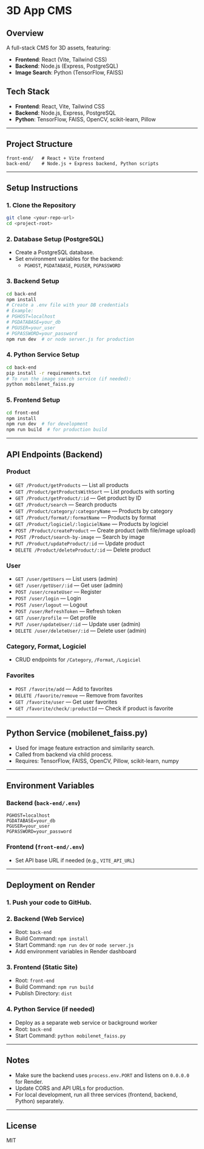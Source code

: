 # 3D App CMS

## Overview
A full-stack CMS for 3D assets, featuring:
- **Frontend**: React (Vite, Tailwind CSS)
- **Backend**: Node.js (Express, PostgreSQL)
- **Image Search**: Python (TensorFlow, FAISS)

## Tech Stack
- **Frontend**: React, Vite, Tailwind CSS
- **Backend**: Node.js, Express, PostgreSQL
- **Python**: TensorFlow, FAISS, OpenCV, scikit-learn, Pillow

---

## Project Structure
```
front-end/   # React + Vite frontend
back-end/    # Node.js + Express backend, Python scripts
```

---

## Setup Instructions

### 1. Clone the Repository
```bash
git clone <your-repo-url>
cd <project-root>
```

### 2. Database Setup (PostgreSQL)
- Create a PostgreSQL database.
- Set environment variables for the backend:
  - `PGHOST`, `PGDATABASE`, `PGUSER`, `PGPASSWORD`

### 3. Backend Setup
```bash
cd back-end
npm install
# Create a .env file with your DB credentials
# Example:
# PGHOST=localhost
# PGDATABASE=your_db
# PGUSER=your_user
# PGPASSWORD=your_password
npm run dev  # or node server.js for production
```

### 4. Python Service Setup
```bash
cd back-end
pip install -r requirements.txt
# To run the image search service (if needed):
python mobilenet_faiss.py
```

### 5. Frontend Setup
```bash
cd front-end
npm install
npm run dev  # for development
npm run build  # for production build
```

---

## API Endpoints (Backend)

### Product
- `GET /Product/getProducts` — List all products
- `GET /Product/getProductsWithSort` — List products with sorting
- `GET /Product/getProduct/:id` — Get product by ID
- `GET /Product/search` — Search products
- `GET /Product/category/:categoryName` — Products by category
- `GET /Product/format/:formatName` — Products by format
- `GET /Product/logiciel/:logicielName` — Products by logiciel
- `POST /Product/createProduct` — Create product (with file/image upload)
- `POST /Product/search-by-image` — Search by image
- `PUT /Product/updateProduct/:id` — Update product
- `DELETE /Product/deleteProduct/:id` — Delete product

### User
- `GET /user/getUsers` — List users (admin)
- `GET /user/getUser/:id` — Get user (admin)
- `POST /user/createUser` — Register
- `POST /user/login` — Login
- `POST /user/logout` — Logout
- `POST /user/RefreshToken` — Refresh token
- `GET /user/profile` — Get profile
- `PUT /user/updateUser/:id` — Update user (admin)
- `DELETE /user/deleteUser/:id` — Delete user (admin)

### Category, Format, Logiciel
- CRUD endpoints for `/Category`, `/Format`, `/Logiciel`

### Favorites
- `POST /favorite/add` — Add to favorites
- `DELETE /favorite/remove` — Remove from favorites
- `GET /favorite/user` — Get user favorites
- `GET /favorite/check/:productId` — Check if product is favorite

---

## Python Service (mobilenet_faiss.py)
- Used for image feature extraction and similarity search.
- Called from backend via child process.
- Requires: TensorFlow, FAISS, OpenCV, Pillow, scikit-learn, numpy

---

## Environment Variables
### Backend (`back-end/.env`)
```
PGHOST=localhost
PGDATABASE=your_db
PGUSER=your_user
PGPASSWORD=your_password
```

### Frontend (`front-end/.env`)
- Set API base URL if needed (e.g., `VITE_API_URL`)

---

## Deployment on Render

### 1. Push your code to GitHub.
### 2. Backend (Web Service)
- Root: `back-end`
- Build Command: `npm install`
- Start Command: `npm run dev` or `node server.js`
- Add environment variables in Render dashboard

### 3. Frontend (Static Site)
- Root: `front-end`
- Build Command: `npm run build`
- Publish Directory: `dist`

### 4. Python Service (if needed)
- Deploy as a separate web service or background worker
- Root: `back-end`
- Start Command: `python mobilenet_faiss.py`

---

## Notes
- Make sure the backend uses `process.env.PORT` and listens on `0.0.0.0` for Render.
- Update CORS and API URLs for production.
- For local development, run all three services (frontend, backend, Python) separately.

---

## License
MIT 